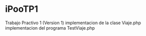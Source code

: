 # iPooTP1
Trabajo Practivo 1 (Version 1)
implementacion de la clase Viaje.php
implementacion del programa TestViaje.php
